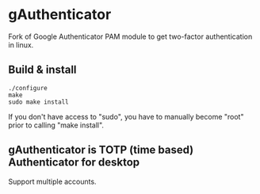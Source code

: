 # gAuthenticator

Fork of Google Authenticator PAM module to get two-factor authentication in linux.

## Build & install
```shell
./configure
make
sudo make install
```

If you don't have access to "sudo", you have to manually become "root" prior
to calling "make install".

## gAuthenticator is TOTP (time based) Authenticator for desktop

Support multiple accounts.
